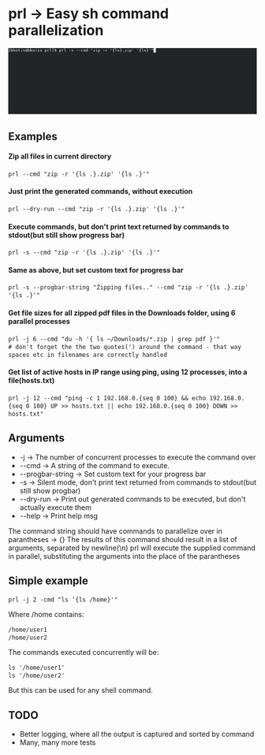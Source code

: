 # prl -> Easy sh command parallelization

![prl demo](demo.gif)

## Examples

#### Zip all files in current directory
```
prl --cmd "zip -r '{ls .}.zip' '{ls .}'"
```

#### Just print the generated commands, without execution
```
prl --dry-run --cmd "zip -r '{ls .}.zip' '{ls .}'"
```

#### Execute commands, but don't print text returned by commands to stdout(but still show progress bar)
```
prl -s --cmd "zip -r '{ls .}.zip' '{ls .}'"
```

#### Same as above, but set custom text for progress bar
```
prl -s --progbar-string "Zipping files.." --cmd "zip -r '{ls .}.zip' '{ls .}'"
```

#### Get file sizes for all zipped pdf files in the Downloads folder, using 6 parallel processes
```
prl -j 6 --cmd "du -h '{ ls ~/Downloads/*.zip | grep pdf }'"
# don't forget the the two quotes(') around the command - that way spaces etc in filenames are correctly handled
```
#### Get list of active hosts in IP range using ping, using 12 processes, into a file(hosts.txt)
```
prl -j 12 --cmd "ping -c 1 192.168.0.{seq 0 100} && echo 192.168.0.{seq 0 100} UP >> hosts.txt || echo 192.168.0.{seq 0 100} DOWN >> hosts.txt"
```

## Arguments


- -j -> The number of concurrent processes to execute the command over
- --cmd -> A string of the command to execute. 
- --progbar-string -> Set custom text for your progress bar
- -s -> Silent mode, don't print text returned from commands to stdout(but still show progbar)
- --dry-run -> Print out generated commands to be executed, but don't actually execute them
- --help -> Print help msg

The command string should have commands to parallelize over in parantheses -> {}
The results of this command should result in a list of arguments, separated by newline(\n)
prl will execute the supplied command in parallel, substituting the arguments into the place of the parantheses

## Simple example

```
prl -j 2 -cmd "ls '{ls /home}'"
```
Where /home contains:
```
/home/user1
/home/user2
```
The commands executed concurrently will be:
```
ls '/home/user1'
ls '/home/user2'
```
But this can be used for any shell command.

## TODO
- Better logging, where all the output is captured and sorted by command
- Many, many more tests
